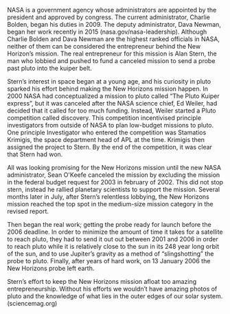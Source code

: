 NASA is a government agency whose administrators are appointed by the president and approved by congress. The current administrator, Charlie Bolden, began his duties in 2009. The deputy administrator, Dava Newman, began her work recently in 2015 (nasa.gov/nasa-leadership). Although Charlie Bolden and Dava Newman are the highest ranked officials in NASA, neither of them can be considered the entrepreneur behind the New Horizon’s mission. The real entrepreneur for this mission is Alan Stern, the man who lobbied and pushed to fund a canceled mission to send a probe past pluto into the kuiper belt.


Stern’s interest in space began at a young age, and his curiosity in pluto sparked his effort behind making the New Horizons mission happen. In 2000 NASA had conceptualized a mission to pluto called “The Pluto Kuiper express”, but it was canceled after the NASA science chief, Ed Weiler, had decided that it called for too much funding. Instead, Weiler started a Pluto competition called discovery. This competition incentivised principle investigators from outside of NASA to plan low-budget missions to pluto. One principle Investigator who entered the competition was Stamatios Krimigis, the space department head of APL at the time. Krimigis then assigned the project to Stern. By the end of the competition, it was clear that Stern had won.


All was looking promising for the New Horizons mission until the new NASA administrator, Sean O'Keefe canceled the mission by excluding the mission in the federal budget request for 2003 in february of 2002. This did not stop stern, instead he rallied planetary scientists to support the mission. Several months later in July, after Stern’s relentless lobbying, the New Horizons mission reached the top spot in the medium-size mission category in the revised report.


Then began the real work; getting the probe ready for launch before the 2006 deadline. In order to minimize the amount of time it takes for a satellite to reach pluto, they had to send it out out between 2001 and 2006 in order to reach pluto while it is relatively close to the sun in its 248 year long orbit of the sun, and to use Jupiter’s gravity as a method of “slingshotting” the probe to pluto. Finally, after years of hard work, on 13 January 2006 the New Horizons probe left earth.


Stern’s effort to keep the New Horizons mission afloat too amazing entrepreneurship. Without his efforts we wouldn’t have amazing photos of pluto and the knowledge of what lies in the outer edges of our solar system.(sciencemag.org)
